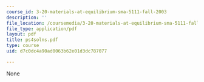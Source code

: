 ```yaml
---
course_id: 3-20-materials-at-equilibrium-sma-5111-fall-2003
description: ''
file_location: /coursemedia/3-20-materials-at-equilibrium-sma-5111-fall-2003/d7c0dc4a90ad0063b62e01d3dc787077_ps4solns.pdf
file_type: application/pdf
layout: pdf
title: ps4solns.pdf
type: course
uid: d7c0dc4a90ad0063b62e01d3dc787077

---
```

None
